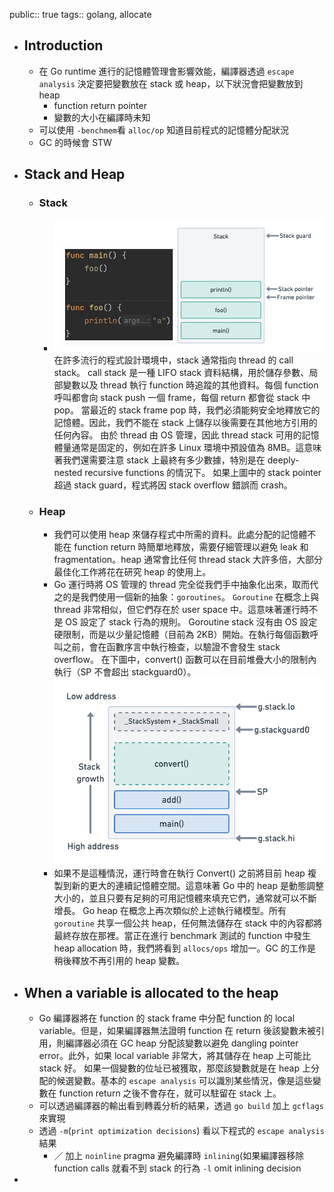 public:: true
tags:: golang, allocate

- ## Introduction
	- 在 Go runtime 進行的記憶體管理會影響效能，編譯器透過 `escape analysis` 決定要把變數放在 stack 或 heap，以下狀況會把變數放到 heap
		- function return pointer
		- 變數的大小在編譯時未知
	- 可以使用 `-benchmem`看 `alloc/op` 知道目前程式的記憶體分配狀況
	- GC 的時候會 STW
- ## Stack and Heap
	- ### Stack
		- ![image.png](../assets/image_1727526133129_0.png) 
		  在許多流行的程式設計環境中，stack 通常指向 thread 的 call stack。
		  call stack 是一種 LIFO stack 資料結構，用於儲存參數、局部變數以及 thread 執行 function 時追蹤的其他資料。每個 function 呼叫都會向 stack push 一個 frame，每個 return 都會從 stack 中 pop。
		  當最近的 stack frame pop 時，我們必須能夠安全地釋放它的記憶體。因此，我們不能在 stack 上儲存以後需要在其他地方引用的任何內容。
		  由於 thread 由 OS 管理，因此 thread stack 可用的記憶體量通常是固定的，例如在許多 Linux 環境中預設值為 8MB。這意味著我們還需要注意 stack 上最終有多少數據，特別是在 deeply-nested recursive functions 的情況下。
		  如果上圖中的 stack pointer 超過 stack guard，程式將因 stack overflow 錯誤而 crash。
	- ### Heap
		- 我們可以使用 heap 來儲存程式中所需的資料。此處分配的記憶體不能在 function return 時簡單地釋放，需要仔細管理以避免 leak 和 fragmentation。heap 通常會比任何 thread stack 大許多倍，大部分最佳化工作將花在研究 heap 的使用上。
		- Go 運行時將 OS 管理的 thread 完全從我們手中抽象化出來，取而代之的是我們使用一個新的抽象：`goroutines`。 
		  `Goroutine` 在概念上與 thread 非常相似，但它們存在於 user space 中。這意味著運行時不是 OS 設定了 stack 行為的規則。
		  Goroutine stack 沒有由 OS 設定硬限制，而是以少量記憶體（目前為 2KB）開始。在執行每個函數呼叫之前，會在函數序言中執行檢查，以驗證不會發生 stack overflow。
		  在下圖中，convert() 函數可以在目前堆疊大小的限制內執行（SP 不會超出 stackguard0）。
		  ![image.png](../assets/image_1727526407993_0.png)
		- 如果不是這種情況，運行時會在執行 Convert() 之前將目前 heap 複製到新的更大的連續記憶體空間。這意味著 Go 中的 heap 是動態調整大小的，並且只要有足夠的可用記憶體來填充它們，通常就可以不斷增長。
		  Go heap 在概念上再次類似於上述執行緒模型。所有 `goroutine` 共享一個公共 heap，任何無法儲存在 stack 中的內容都將最終存放在那裡。當正在進行 benchmark 測試的 function 中發生 heap allocation 時，我們將看到 `allocs/ops` 增加一。GC 的工作是稍後釋放不再引用的 heap 變數。
- ## When a variable is allocated to the heap
	- Go 編譯器將在 function 的 stack frame 中分配 function 的 local variable。但是，如果編譯器無法證明 function 在 return 後該變數未被引用，則編譯器必須在 GC heap 分配該變數以避免 dangling pointer error。此外，如果 local variable 非常大，將其儲存在 heap 上可能比 stack 好。
	  如果一個變數的位址已被獲取，那麼該變數就是在 heap 上分配的候選變數。基本的 `escape analysis` 可以識別某些情況，像是這些變數在 function return 之後不會存在，就可以駐留在 stack 上。
	- 可以透過編譯器的輸出看到轉義分析的結果，透過 `go build` 加上 `gcflags` 來實現
	- 透過 `-m`(`print optimization decisions`) 看以下程式的 `escape analysis` 結果
		- ／
		  加上 `noinline` pragma 避免編譯時 `inlining`(如果編譯器移除 function calls 就看不到 stack 的行為
		  `-l` omit inlining decision
-